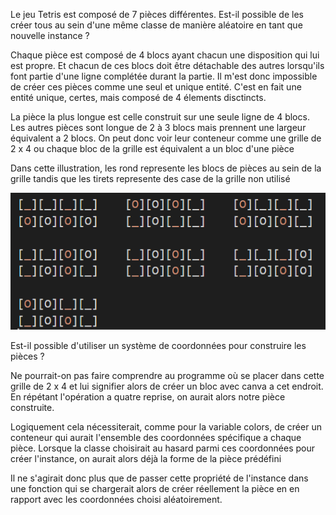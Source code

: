 Le jeu Tetris est composé de 7 pièces différentes.
Est-il possible de les créer tous au sein d'une même classe de manière aléatoire en tant que nouvelle instance ?

Chaque pièce est composé de 4 blocs ayant chacun une disposition qui lui est propre.
Et chacun de ces blocs doit être détachable des autres lorsqu'ils font partie d'une ligne complétée durant la partie.
Il m'est donc impossible de créer ces pièces comme une seul et unique entité.
C'est en fait une entité unique, certes, mais composé de 4 élements disctincts.

La pièce la plus longue est celle construit sur une seule ligne de 4 blocs.
Les autres pièces sont longue de 2 à 3 blocs mais prennent une largeur équivalent a 2 blocs.
On peut donc voir leur conteneur comme une grille de 2 x 4 ou chaque bloc de la grille est équivalent a un bloc d'une pièce

Dans cette illustration, les rond represente les blocs de pièces au sein de la grille tandis que les tirets represente des case de la grille non utilisé

![Liste des pièces](docs\schema_tetromino.png "Liste des pièces")

Est-il possible d'utiliser un système de coordonnées pour construire les pièces ? 

Ne pourrait-on pas faire comprendre au programme où se placer dans cette grille de 2 x 4 et lui signifier alors de créer un bloc avec canva a cet endroit. En répétant l'opération a quatre reprise, on aurait alors notre pièce construite.

Logiquement cela nécessiterait, comme pour la variable colors, de créer un conteneur qui aurait l'ensemble des coordonnées spécifique a chaque pièce.
Lorsque la classe choisirait au hasard parmi ces coordonnées pour créer l'instance, on aurait alors déjà la forme de la pièce prédéfini

Il ne s'agirait donc plus que de passer cette propriété de l'instance dans une fonction qui se chargerait alors de créer réellement la pièce en en rapport avec les coordonnées choisi aléatoirement.

